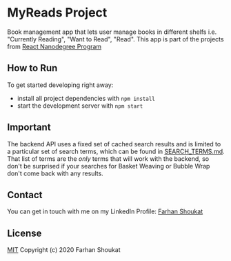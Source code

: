 # MyReads Project

Book management app that lets user manage books in different shelfs i.e. "Currently Reading", "Want to Read", "Read".
This app is part of the projects from [React Nanodegree Program](https://www.udacity.com/course/react-nanodegree--nd019)

## How to Run

To get started developing right away:

* install all project dependencies with `npm install`
* start the development server with `npm start`

## Important
The backend API uses a fixed set of cached search results and is limited to a particular set of search terms, which can be found in [SEARCH_TERMS.md](SEARCH_TERMS.md). That list of terms are the _only_ terms that will work with the backend, so don't be surprised if your searches for Basket Weaving or Bubble Wrap don't come back with any results.

## Contact
You can get in touch with me on my LinkedIn Profile: [Farhan Shoukat](https://www.linkedin.com/in/farhan-shoukat/)


## License
[MIT](../master/LICENSE)
Copyright (c) 2020 Farhan Shoukat
